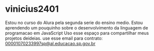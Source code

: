 # vinicius2401
Estou no curso do Alura pela segunda serie do ensino medio.
Estou aprendendo um pouquinho sobre o desenvolvimento da linguagem de programacao em JavaScript
Uso esse espaço para compartilhar meus projetos deideias.
use esse email para contrato: 00001070233997sp@al.educacao.sp.gov.br
